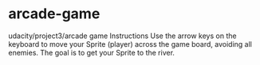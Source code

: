 # arcade-game
udacity/project3/arcade game
Instructions
Use the arrow keys on the keyboard to move your Sprite (player) across the game board, avoiding all enemies. The goal is to get your Sprite to the river.
